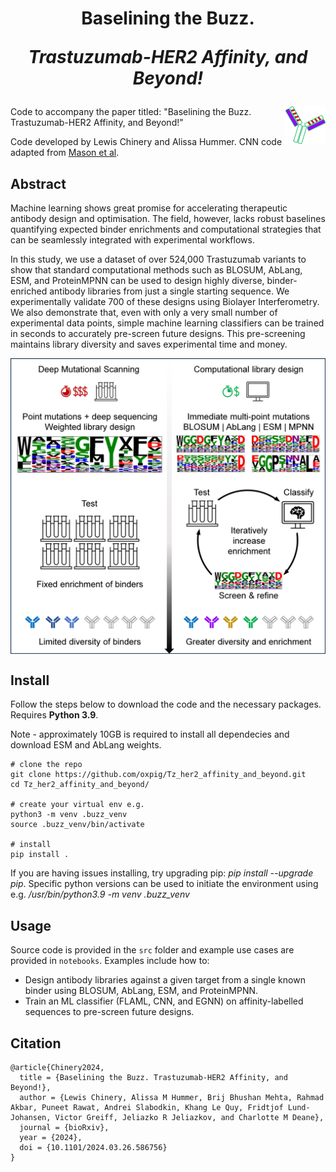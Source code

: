 <!--- TITLE --->
<h1 align="center">Baselining the Buzz.

*Trastuzumab-HER2 Affinity, and Beyond!*</h1>


<!--- PRE-ABSTRACT --->
<img src="imgs/buzz_antibody.png" align="right" height="60">

Code to accompany the paper titled: "Baselining the Buzz. Trastuzumab-HER2 Affinity, and Beyond!"

Code developed by Lewis Chinery and Alissa Hummer. CNN code adapted from [Mason et al](https://github.com/dahjan/DMS_opt).


<!--- ABSTRACT --->
## Abstract

Machine learning shows great promise for accelerating therapeutic antibody design and optimisation. The field, however, lacks robust baselines quantifying expected binder enrichments and computational strategies that can be seamlessly integrated with experimental workflows.

In this study, we use a dataset of over 524,000 Trastuzumab variants to show that standard computational methods such as BLOSUM, AbLang, ESM, and ProteinMPNN can be used to design highly diverse, binder-enriched antibody libraries from just a single starting sequence. We experimentally validate 700 of these designs using Biolayer Interferometry. We also demonstrate that, even with only a very small number of experimental data points, simple machine learning classifiers can be trained in seconds to accurately pre-screen future designs. This pre-screening maintains library diversity and saves experimental time and money.

<!--- ![Figure comparing traditional and proposed pipelines](imgs/graphical_abstract.png) --->
<p align="center">
  <img src="imgs/graphical_abstract.png" align="middle" width="600">
</p>


<!--- INSTALL --->
## Install

Follow the steps below to download the code and the necessary packages. Requires **Python 3.9**.

Note - approximately 10GB is required to install all dependecies and download ESM and AbLang weights.

```
# clone the repo
git clone https://github.com/oxpig/Tz_her2_affinity_and_beyond.git
cd Tz_her2_affinity_and_beyond/

# create your virtual env e.g.
python3 -m venv .buzz_venv
source .buzz_venv/bin/activate

# install
pip install .
```

If you are having issues installing, try upgrading pip: *pip install --upgrade pip*. Specific python versions can be used to initiate the environment using e.g. */usr/bin/python3.9 -m venv .buzz_venv*


<!--- USAGE --->
## Usage

Source code is provided in the `src` folder and example use cases are provided in `notebooks`. Examples include how to:
- Design antibody libraries against a given target from a single known binder using BLOSUM, AbLang, ESM, and ProteinMPNN.
- Train an ML classifier (FLAML, CNN, and EGNN) on affinity-labelled sequences to pre-screen future designs.


<!--- CITATION --->
## Citation

```
@article{Chinery2024,
  title = {Baselining the Buzz. Trastuzumab-HER2 Affinity, and Beyond!},
  author = {Lewis Chinery, Alissa M Hummer, Brij Bhushan Mehta, Rahmad Akbar, Puneet Rawat, Andrei Slabodkin, Khang Le Quy, Fridtjof Lund-Johansen, Victor Greiff, Jeliazko R Jeliazkov, and Charlotte M Deane},
  journal = {bioRxiv},
  year = {2024},
  doi = {10.1101/2024.03.26.586756}
}
```
